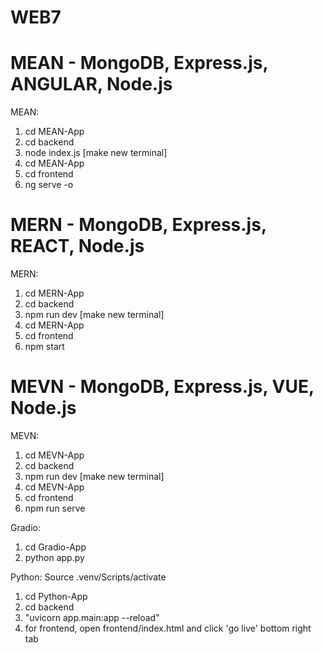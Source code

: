 # WEB7
# MEAN - MongoDB, Express.js, ANGULAR, Node.js
MEAN:
1. cd MEAN-App
2. cd backend
3. node index.js
[make new terminal]
4. cd MEAN-App
5. cd frontend
6. ng serve -o

# MERN - MongoDB, Express.js, REACT, Node.js
MERN:
1. cd MERN-App
2. cd backend
3. npm run dev
[make new terminal]
4. cd MERN-App
5. cd frontend
6. npm start

# MEVN - MongoDB, Express.js, VUE, Node.js
MEVN:
1. cd MEVN-App
2. cd backend
3. npm run dev
[make new terminal]
4. cd MEVN-App
5. cd frontend
6. npm run serve

Gradio:
1. cd Gradio-App
2. python app.py

Python:
Source .venv/Scripts/activate
1. cd Python-App
2. cd backend
3. "uvicorn app.main:app --reload"
4. for frontend, open frontend/index.html and click 'go live' bottom right tab